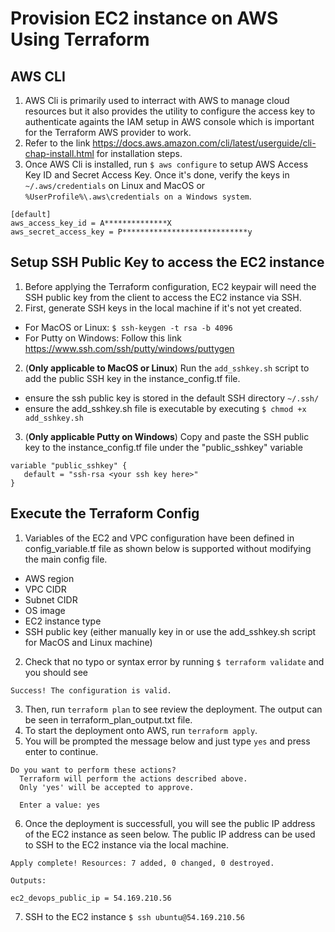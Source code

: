 # Provision EC2 instance on AWS Using Terraform

## AWS CLI
1) AWS Cli is primarily used to interract with AWS to manage cloud resources but it also provides the utility to configure the access key to authenticate againts the IAM setup in AWS console which is important for the Terraform AWS provider to work.
2) Refer to the link https://docs.aws.amazon.com/cli/latest/userguide/cli-chap-install.html for installation steps.
3) Once AWS Cli is installed, run `$ aws configure` to setup AWS Access Key ID and Secret Access Key. Once it's done, verify the keys in `~/.aws/credentials` on Linux and MacOS or `%UserProfile%\.aws\credentials on a Windows system`.
```
[default]
aws_access_key_id = A**************X
aws_secret_access_key = P****************************y
```

## Setup SSH Public Key to access the EC2 instance
1) Before applying the Terraform configuration, EC2 keypair will need the SSH public key from the client to access the EC2 instance via SSH.
1) First, generate SSH keys in the local machine if it's not yet created.
  * For MacOS or Linux: `$ ssh-keygen -t rsa -b 4096`
  * For Putty on Windows: Follow this link https://www.ssh.com/ssh/putty/windows/puttygen
2) (**Only applicable to MacOS or Linux**) Run the `add_sshkey.sh` script to add the public SSH key in the instance_config.tf file.
  * ensure the ssh public key is stored in the default SSH directory `~/.ssh/`
  * ensure the add_sshkey.sh file is executable by executing `$ chmod +x add_sshkey.sh`
3) (**Only applicable Putty on Windows**) Copy and paste the SSH public key to the instance_config.tf file under the "public_sshkey" variable
```
variable "public_sshkey" {
   default = "ssh-rsa <your ssh key here>"
}
```
## Execute the Terraform Config
1) Variables of the EC2 and VPC configuration have been defined in config_variable.tf file as shown below is supported without modifying the main config file. 
* AWS region
* VPC CIDR
* Subnet CIDR
* OS image
* EC2 instance type 
* SSH public key (either manually key in or use the add_sshkey.sh script for MacOS and Linux machine)
2) Check that no typo or syntax error by running `$ terraform validate` and you should see
```
Success! The configuration is valid.
```
3) Then, run `terraform plan` to see review the deployment. The output can be seen in terraform_plan_output.txt file.
4) To start the deployment onto AWS, run `terraform apply`.
5) You will be prompted the message below and just type `yes` and press enter to continue.
```
Do you want to perform these actions?
  Terraform will perform the actions described above.
  Only 'yes' will be accepted to approve.

  Enter a value: yes
```
6) Once the deployment is successfull, you will see the public IP address of the EC2 instance as seen below. The public IP address can be used to SSH to the EC2 instance via the local machine.
```
Apply complete! Resources: 7 added, 0 changed, 0 destroyed.

Outputs:

ec2_devops_public_ip = 54.169.210.56
```
7) SSH to the EC2 instance `$ ssh ubuntu@54.169.210.56`
